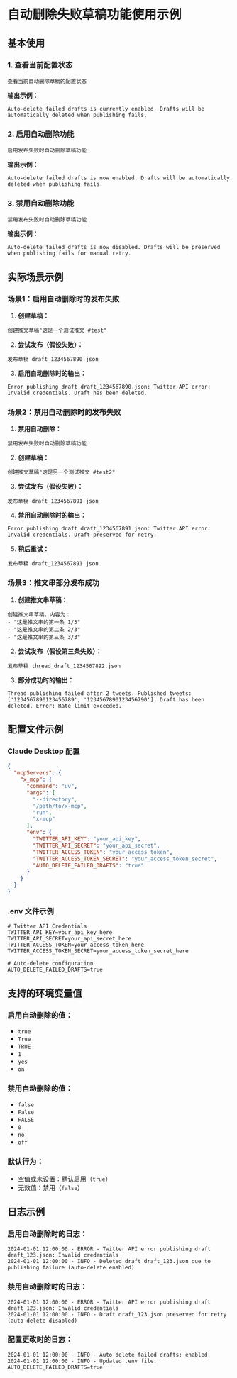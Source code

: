 # 自动删除失败草稿功能使用示例

## 基本使用

### 1. 查看当前配置状态
```
查看当前自动删除草稿的配置状态
```

**输出示例：**
```
Auto-delete failed drafts is currently enabled. Drafts will be automatically deleted when publishing fails.
```

### 2. 启用自动删除功能
```
启用发布失败时自动删除草稿功能
```

**输出示例：**
```
Auto-delete failed drafts is now enabled. Drafts will be automatically deleted when publishing fails.
```

### 3. 禁用自动删除功能
```
禁用发布失败时自动删除草稿功能
```

**输出示例：**
```
Auto-delete failed drafts is now disabled. Drafts will be preserved when publishing fails for manual retry.
```

## 实际场景示例

### 场景1：启用自动删除时的发布失败

1. **创建草稿：**
```
创建推文草稿"这是一个测试推文 #test"
```

2. **尝试发布（假设失败）：**
```
发布草稿 draft_1234567890.json
```

3. **启用自动删除时的输出：**
```
Error publishing draft draft_1234567890.json: Twitter API error: Invalid credentials. Draft has been deleted.
```

### 场景2：禁用自动删除时的发布失败

1. **禁用自动删除：**
```
禁用发布失败时自动删除草稿功能
```

2. **创建草稿：**
```
创建推文草稿"这是另一个测试推文 #test2"
```

3. **尝试发布（假设失败）：**
```
发布草稿 draft_1234567891.json
```

4. **禁用自动删除时的输出：**
```
Error publishing draft draft_1234567891.json: Twitter API error: Invalid credentials. Draft preserved for retry.
```

5. **稍后重试：**
```
发布草稿 draft_1234567891.json
```

### 场景3：推文串部分发布成功

1. **创建推文串草稿：**
```
创建推文串草稿，内容为：
- "这是推文串的第一条 1/3"
- "这是推文串的第二条 2/3"  
- "这是推文串的第三条 3/3"
```

2. **尝试发布（假设第三条失败）：**
```
发布草稿 thread_draft_1234567892.json
```

3. **部分成功时的输出：**
```
Thread publishing failed after 2 tweets. Published tweets: ['1234567890123456789', '1234567890123456790']. Draft has been deleted. Error: Rate limit exceeded.
```

## 配置文件示例

### Claude Desktop 配置
```json
{
  "mcpServers": {
    "x_mcp": {
      "command": "uv",
      "args": [
        "--directory",
        "/path/to/x-mcp",
        "run",
        "x-mcp"
      ],
      "env": {
        "TWITTER_API_KEY": "your_api_key",
        "TWITTER_API_SECRET": "your_api_secret",
        "TWITTER_ACCESS_TOKEN": "your_access_token",
        "TWITTER_ACCESS_TOKEN_SECRET": "your_access_token_secret",
        "AUTO_DELETE_FAILED_DRAFTS": "true"
      }
    }
  }
}
```

### .env 文件示例
```env
# Twitter API Credentials
TWITTER_API_KEY=your_api_key_here
TWITTER_API_SECRET=your_api_secret_here
TWITTER_ACCESS_TOKEN=your_access_token_here
TWITTER_ACCESS_TOKEN_SECRET=your_access_token_secret_here

# Auto-delete configuration
AUTO_DELETE_FAILED_DRAFTS=true
```

## 支持的环境变量值

### 启用自动删除的值：
- `true`
- `True`
- `TRUE`
- `1`
- `yes`
- `on`

### 禁用自动删除的值：
- `false`
- `False`
- `FALSE`
- `0`
- `no`
- `off`

### 默认行为：
- 空值或未设置：默认启用（`true`）
- 无效值：禁用（`false`）

## 日志示例

### 启用自动删除时的日志：
```
2024-01-01 12:00:00 - ERROR - Twitter API error publishing draft draft_123.json: Invalid credentials
2024-01-01 12:00:00 - INFO - Deleted draft draft_123.json due to publishing failure (auto-delete enabled)
```

### 禁用自动删除时的日志：
```
2024-01-01 12:00:00 - ERROR - Twitter API error publishing draft draft_123.json: Invalid credentials  
2024-01-01 12:00:00 - INFO - Draft draft_123.json preserved for retry (auto-delete disabled)
```

### 配置更改时的日志：
```
2024-01-01 12:00:00 - INFO - Auto-delete failed drafts: enabled
2024-01-01 12:00:00 - INFO - Updated .env file: AUTO_DELETE_FAILED_DRAFTS=true
```